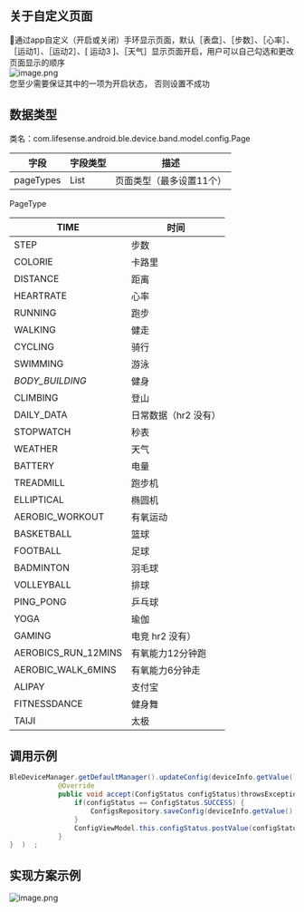 <a name="ibER6"></a>
## 关于自定义页面
通过app自定义（开启或关闭）手环显示页面，默认［表盘］、［步数］、［心率］、［运动1］、［运动2］、[ 运动3 ]、［天气］显示页面开启，用户可以自己勾选和更改页面显示的顺序<br />![image.png](https://cdn.nlark.com/yuque/0/2021/png/265997/1616738750389-70983743-fd9a-463d-b0a3-abcad7075b82.png#crop=0&crop=0&crop=1&crop=1&height=232&id=o0Buu&margin=%5Bobject%20Object%5D&name=image.png&originHeight=232&originWidth=1092&originalType=binary&ratio=1&rotation=0&showTitle=false&size=63450&status=done&style=none&title=&width=1092)<br />您至少需要保证其中的一项为开启状态， 否则设置不成功
<a name="nmbg3"></a>
## 数据类型
类名：com.lifesense.android.ble.device.band.model.config.Page

| 字段 | 字段类型 | 描述 |
| --- | --- | --- |
| pageTypes | List<PageType> | 页面类型（最多设置11个） |

PageType

| TIME | 时间 |
| --- | --- |
| STEP | 步数 |
| COLORIE | 卡路里 |
| DISTANCE | 距离 |
| HEARTRATE | 心率 |
| RUNNING | 跑步 |
| WALKING | 健走 |
| CYCLING | 骑行 |
| SWIMMING | 游泳 |
| _BODY_BUILDING_ | 健身 |
| CLIMBING | 登山 |
| DAILY_DATA | 日常数据（hr2 没有） |
| STOPWATCH | 秒表 |
| WEATHER | 天气 |
| BATTERY | 电量 |
| TREADMILL | 跑步机 |
| ELLIPTICAL | 椭圆机 |
| AEROBIC_WORKOUT | 有氧运动 |
| BASKETBALL | 篮球 |
| FOOTBALL | 足球 |
| BADMINTON | 羽毛球 |
| VOLLEYBALL | 排球 |
| PING_PONG | 乒乓球 |
| YOGA | 瑜伽 |
| GAMING | 电竞 hr2 没有） |
| AEROBICS_RUN_12MINS | 有氧能力12分钟跑 |
| AEROBIC_WALK_6MINS | 有氧能力6分钟走 |
| ALIPAY | 支付宝 |
| FITNESSDANCE | 健身舞 |
| TAIJI | 太极 |

<a name="6EceP"></a>
#### 
<a name="a1FUz"></a>
## 调用示例
```java
BleDeviceManager.getDefaultManager().updateConfig(deviceInfo.getValue().getMac(), dialPlate, new Consumer<ConfigStatus>() {
            @Override
            public void accept(ConfigStatus configStatus)throwsException{   
                if(configStatus == ConfigStatus.SUCCESS) {
                    ConfigsRepository.saveConfig(deviceInfo.getValue().getMac(),config);
                }
                ConfigViewModel.this.configStatus.postValue(configStatus);
            }
}  )  ;
```
<a name="sSubG"></a>
## 实现方案示例
![image.png](https://cdn.nlark.com/yuque/0/2021/png/265997/1616738885553-78991b34-9cd6-4b40-977a-64b526e0fdff.png#crop=0&crop=0&crop=1&crop=1&height=544&id=oWRpt&margin=%5Bobject%20Object%5D&name=image.png&originHeight=544&originWidth=855&originalType=binary&ratio=1&rotation=0&showTitle=false&size=60418&status=done&style=none&title=&width=855)


